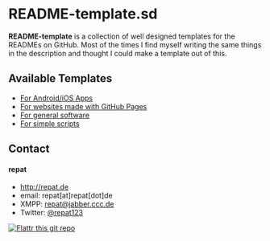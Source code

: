 README-template.sd
======
**README-template** is a collection of well designed templates for the READMEs on GitHub. Most of the times I find myself writing the same things in the description and thought I could make a template out of this.

## Available Templates
* [For Android/iOS Apps](https://github.com/repat/README-template/blob/master/README-apps.md)
* [For websites made with GitHub Pages](https://github.com/repat/README-template/blob/master/README-websites-gh-pages.md)
* [For general software](https://github.com/repat/README-template/blob/master/README-software.md)
* [For simple scripts](https://github.com/repat/README-template/blob/master/README-script.md)

## Contact
#### repat
* http://repat.de
* email: repat[at]repat[dot]de
* XMPP: repat@jabber.ccc.de
* Twitter: [@repat123](https://twitter.com/repat123 "repat123 on twitter")

[![Flattr this git repo](http://api.flattr.com/button/flattr-badge-large.png)](https://flattr.com/submit/auto?user_id=repat&url=https://github.com/repat/README-template&title=README-template&language=&tags=github&category=software) 

